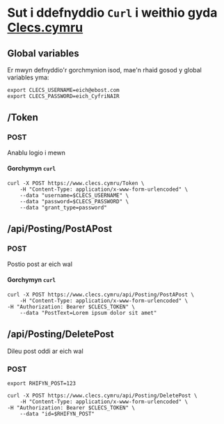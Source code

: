# Sut i ddefnyddio ```Curl``` i weithio gyda [Clecs.cymru](http://clecs.cymru)

## Global variables

Er mwyn defnyddio'r gorchmynion isod, mae'n rhaid gosod y global variables yma:

    export CLECS_USERNAME=eich@ebost.com
    export CLECS_PASSWORD=eich_CyfriNAIR


## /Token

### POST

Anablu logio i mewn

#### Gorchymyn ```curl```
    curl -X POST https://www.clecs.cymru/Token \
        -H "Content-Type: application/x-www-form-urlencoded" \
        --data "username=$CLECS_USERNAME" \
        --data "password=$CLECS_PASSWORD" \
        --data "grant_type=password"


## /api/Posting/PostAPost

### POST

Postio post ar eich wal

#### Gorchymyn ```curl```
    curl -X POST https://www.clecs.cymru/api/Posting/PostAPost \
        -H "Content-Type: application/x-www-form-urlencoded" \
	-H "Authorization: Bearer $CLECS_TOKEN" \
        --data "PostText=Lorem ipsum dolor sit amet"

## /api/Posting/DeletePost

Dileu post oddi ar eich wal

### POST

    export RHIFYN_POST=123
    
    curl -X POST https://www.clecs.cymru/api/Posting/DeletePost \
        -H "Content-Type: application/x-www-form-urlencoded" \
	-H "Authorization: Bearer $CLECS_TOKEN" \
        --data "id=$RHIFYN_POST"





